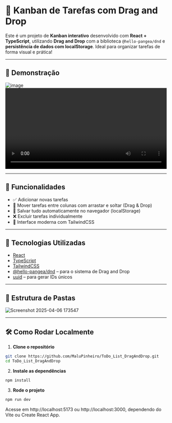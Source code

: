 # 📝 Kanban de Tarefas com Drag and Drop

Este é um projeto de **Kanban interativo** desenvolvido com **React + TypeScript**, utilizando **Drag and Drop** com a biblioteca `@hello-pangea/dnd` e **persistência de dados com localStorage**. Ideal para organizar tarefas de forma visual e prática!

---

## 📸 Demonstração

![image](https://github.com/user-attachments/assets/6533fd44-fe0a-43db-9042-a4ae00329753)
<br>
<video width="100%" controls>
  <source src="https://github.com/user-attachments/assets/a6834a30-e68d-4750-bdf1-1e0803cd4454" type="video/mp4">
  Seu navegador não suporta vídeo HTML5.
</video>

---

## 🚀 Funcionalidades

- ✅ Adicionar novas tarefas
- 🔄 Mover tarefas entre colunas com arrastar e soltar (Drag & Drop)
- 💾 Salvar tudo automaticamente no navegador (localStorage)
- ❌ Excluir tarefas individualmente
- 🎨 Interface moderna com TailwindCSS

---

## 🧱 Tecnologias Utilizadas

- [React](https://reactjs.org/)
- [TypeScript](https://www.typescriptlang.org/)
- [TailwindCSS](https://tailwindcss.com/)
- [@hello-pangea/dnd](https://github.com/hello-pangea/dnd) – para o sistema de Drag and Drop
- [uuid](https://www.npmjs.com/package/uuid) – para gerar IDs únicos

---

## 📁 Estrutura de Pastas

![Screenshot 2025-04-06 173547](https://github.com/user-attachments/assets/498154a3-c7d6-44fd-8950-b58447b18407)

---

## 🛠️ Como Rodar Localmente

1. **Clone o repositório**
```bash
git clone https://github.com/MaluPinheiro/ToDo_List_DragAndDrop.git
cd ToDo_List_DragAndDrop
```

2. **Instale as dependências**
```bash
npm install
```

3. **Rode o projeto**
```bash
npm run dev
```
Acesse em http://localhost:5173 ou http://localhost:3000, dependendo do Vite ou Create React App.
